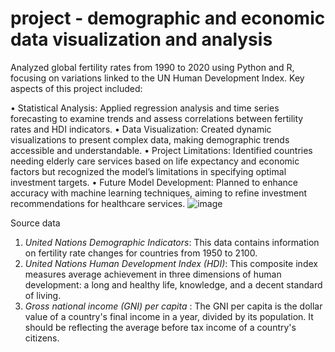 # project - demographic and economic data visualization and analysis 

Analyzed global fertility rates from 1990 to 2020 using Python and R, focusing on variations linked to the UN Human Development Index. Key aspects of this project included:

•	Statistical Analysis: Applied regression analysis and time series forecasting to examine trends and assess correlations between fertility rates and HDI indicators.
•	Data Visualization: Created dynamic visualizations to present complex data, making demographic trends accessible and understandable.
•	Project Limitations: Identified countries needing elderly care services based on life expectancy and economic factors but recognized the model’s limitations in specifying optimal investment targets.
•	Future Model Development: Planned to enhance accuracy with machine learning techniques, aiming to refine investment recommendations for healthcare services.
![image](https://github.com/Chunyan94/Data-visualisation-project/assets/75027273/504d57ac-728e-423e-bbb1-4aa77bb49be8)


Source data

1.  *United Nations Demographic Indicators*: This data contains
    information on fertility rate changes for countries from 1950 to
    2100. 
2.  *United Nations Human Development Index (HDI)*: This composite index
    measures average achievement in three dimensions of human
    development: a long and healthy life, knowledge, and a decent
    standard of living.
3.  *Gross national income (GNI) per capita* : The GNI per capita is the
    dollar value of a country's final income in a year, divided by its
    population. It should be reflecting the average before tax income of
    a country's citizens.
